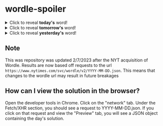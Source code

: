 # wordle-spoiler

<details>
  <summary>Click to reveal <b>today's</b> word!</summary>
  <br>
  <b> wrong </b>
</details>

<details>
  <summary>Click to reveal <b>tomorrow's</b> word!</summary>
  <br>
  <b> plunk </b>
</details>

<details>
  <summary>Click to reveal <b>yesterday's</b> word!</summary>
  <br>
  <b> guard </b>
</details>

## Note
This was repository was updated 2/7/2023 after the NYT acquisition of Wordle. Results are now based off requests to the url `https://www.nytimes.com/svc/wordle/v2/YYYY-MM-DD.json`. This means that changes to the wordle url may result in future breakages

## How can I view the solution in the browser?
Open the developer tools in Chrome. Click on the "network" tab. Under the Fetch/XHR section, you should see a request to YYYY-MM-DD.json. If you click on that request and view the "Preview" tab, you will see a JSON object containing the day's solution.